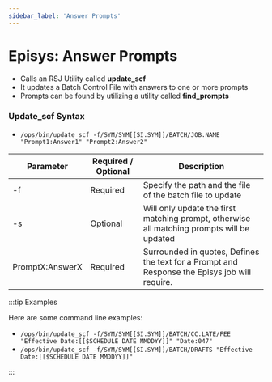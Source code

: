 ```yaml
---
sidebar_label: 'Answer Prompts'
---
```


# Episys: Answer Prompts

* Calls an RSJ Utility called **update_scf**
* It updates a Batch Control File with answers to one or more prompts
* Prompts can be found by utilizing a utility called **find_prompts**

### Update_scf Syntax

* ```/ops/bin/update_scf -f/SYM/SYM[[SI.SYM]]/BATCH/JOB.NAME "Prompt1:Answer1" "Prompt2:Answer2"```

| Parameter |	Required / Optional | Description |
| --- | --- | --- |
| -f | Required | Specify the path and the file of the batch file to update |
| -s | Optional | Will only update the first matching prompt, otherwise all matching prompts will be updated |
| PromptX:AnswerX | Required | Surrounded in quotes, Defines the text for a Prompt and Response the Episys job will require. |

:::tip Examples

Here are some command line examples:

* ```/ops/bin/update_scf -f/SYM/SYM[[SI.SYM]]/BATCH/CC.LATE/FEE "Effective Date:[[$SCHEDULE DATE MMDDYY]]" "Date:047"```
* ```/ops/bin/update_scf -f/SYM/SYM[[SI.SYM]]/BATCH/DRAFTS "Effective Date:[[$SCHEDULE DATE MMDDYY]]"```

:::